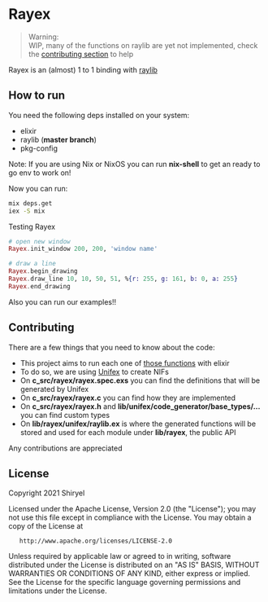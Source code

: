 # Rayex

> Warning: \
> WIP, many of the functions on raylib are yet not implemented, check the [contributing section](#contributing) to help

Rayex is an (almost) 1 to 1 binding with [raylib](https://www.raylib.com/)

## How to run

You need the following deps installed on your system:
* elixir
* raylib (**master branch**)
* pkg-config

Note: If you are using Nix or NixOS you can run __nix-shell__ to get an ready to go env to work on!

Now you can run:
```bash
mix deps.get
iex -S mix
```

Testing Rayex
```elixir
# open new window
Rayex.init_window 200, 200, 'window name'

# draw a line
Rayex.begin_drawing
Rayex.draw_line 10, 10, 50, 51, %{r: 255, g: 161, b: 0, a: 255}
Rayex.end_drawing
```

Also you can run our examples!!

## Contributing

There are a few things that you need to know about the code:
* This project aims to run each one of [those functions](https://www.raylib.com/cheatsheet/cheatsheet.html) with elixir
* To do so, we are using [Unifex](https://hexdocs.pm/unifex/readme.html) to create NIFs
* On __c_src/rayex/rayex.spec.exs__ you can find the definitions that will be generated by Unifex
* On __c_src/rayex/rayex.c__ you can find how they are implemented
* On __c_src/rayex/rayex.h__ and __lib/unifex/code_generator/base_types/...__ you can find custom types
* On __lib/rayex/unifex/raylib.ex__ is where the generated functions will be stored and used for each module under __lib/rayex__, the public API

Any contributions are appreciated

## License

   Copyright 2021 Shiryel

   Licensed under the Apache License, Version 2.0 (the "License");
   you may not use this file except in compliance with the License.
   You may obtain a copy of the License at

       http://www.apache.org/licenses/LICENSE-2.0

   Unless required by applicable law or agreed to in writing, software
   distributed under the License is distributed on an "AS IS" BASIS,
   WITHOUT WARRANTIES OR CONDITIONS OF ANY KIND, either express or implied.
   See the License for the specific language governing permissions and
   limitations under the License.
